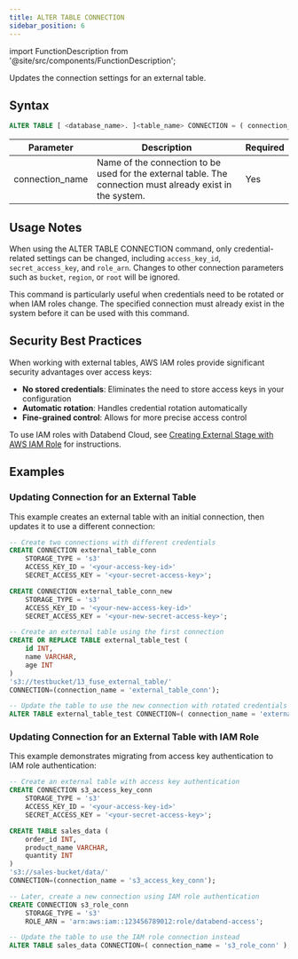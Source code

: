 ```yaml
---
title: ALTER TABLE CONNECTION
sidebar_position: 6
---
```

import FunctionDescription from '@site/src/components/FunctionDescription';

<FunctionDescription description="Introduced or updated: v1.2.752"/>

Updates the connection settings for an external table.

## Syntax

```sql
ALTER TABLE [ <database_name>. ]<table_name> CONNECTION = ( connection_name = '<connection_name>' )
```

| Parameter | Description | Required |
|-----------|-------------|----------|
| connection_name | Name of the connection to be used for the external table. The connection must already exist in the system. | Yes |

## Usage Notes

When using the ALTER TABLE CONNECTION command, only credential-related settings can be changed, including `access_key_id`, `secret_access_key`, and `role_arn`. Changes to other connection parameters such as `bucket`, `region`, or `root` will be ignored.

This command is particularly useful when credentials need to be rotated or when IAM roles change. The specified connection must already exist in the system before it can be used with this command.

## Security Best Practices

When working with external tables, AWS IAM roles provide significant security advantages over access keys:

- **No stored credentials**: Eliminates the need to store access keys in your configuration
- **Automatic rotation**: Handles credential rotation automatically
- **Fine-grained control**: Allows for more precise access control

To use IAM roles with Databend Cloud, see [Creating External Stage with AWS IAM Role](/guides/load-data/stage/aws-iam-role) for instructions.

## Examples

### Updating Connection for an External Table

This example creates an external table with an initial connection, then updates it to use a different connection:

```sql
-- Create two connections with different credentials
CREATE CONNECTION external_table_conn
    STORAGE_TYPE = 's3'
    ACCESS_KEY_ID = '<your-access-key-id>'
    SECRET_ACCESS_KEY = '<your-secret-access-key>';

CREATE CONNECTION external_table_conn_new
    STORAGE_TYPE = 's3'
    ACCESS_KEY_ID = '<your-new-access-key-id>'
    SECRET_ACCESS_KEY = '<your-new-secret-access-key>';

-- Create an external table using the first connection
CREATE OR REPLACE TABLE external_table_test (
    id INT,
    name VARCHAR,
    age INT
) 
's3://testbucket/13_fuse_external_table/' 
CONNECTION=(connection_name = 'external_table_conn');

-- Update the table to use the new connection with rotated credentials
ALTER TABLE external_table_test CONNECTION=( connection_name = 'external_table_conn_new' );
```

### Updating Connection for an External Table with IAM Role

This example demonstrates migrating from access key authentication to IAM role authentication:

```sql
-- Create an external table with access key authentication
CREATE CONNECTION s3_access_key_conn
    STORAGE_TYPE = 's3'
    ACCESS_KEY_ID = '<your-access-key-id>'
    SECRET_ACCESS_KEY = '<your-secret-access-key>';

CREATE TABLE sales_data (
    order_id INT,
    product_name VARCHAR,
    quantity INT
) 
's3://sales-bucket/data/' 
CONNECTION=(connection_name = 's3_access_key_conn');

-- Later, create a new connection using IAM role authentication
CREATE CONNECTION s3_role_conn
    STORAGE_TYPE = 's3'
    ROLE_ARN = 'arn:aws:iam::123456789012:role/databend-access';

-- Update the table to use the IAM role connection instead
ALTER TABLE sales_data CONNECTION=( connection_name = 's3_role_conn' );
```
